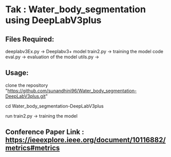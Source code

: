 # Tak : Water_body_segmentation using DeepLabV3plus

## Files Required:
deeplabv3Ex.py -> Deeplabv3+ model
train2.py  -> training the model code
eval.py   -> evaluation of the model
utils.py  -> 

## Usage: 

clone the repository "https://github.com/sunandhini96/Water_body_segmentation-DeepLabV3plus.git"

cd Water_body_segmentation-DeepLabV3plus

run train2.py -> training the model

## Conference Paper Link : https://ieeexplore.ieee.org/document/10116882/metrics#metrics


